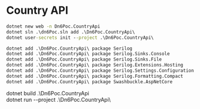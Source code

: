 # Country API


```cmd
dotnet new web -n Dn6Poc.CountryApi
dotnet sln .\dn6Poc.sln add .\Dn6Poc.CountryApi\
dotnet user-secrets init --project .\Dn6Poc.CountryApi\

dotnet add .\Dn6Poc.CountryApi\ package Serilog
dotnet add .\Dn6Poc.CountryApi\ package Serilog.Sinks.Console
dotnet add .\Dn6Poc.CountryApi\ package Serilog.Sinks.File
dotnet add .\Dn6Poc.CountryApi\ package Serilog.Extensions.Hosting
dotnet add .\Dn6Poc.CountryApi\ package Serilog.Settings.Configuration
dotnet add .\Dn6Poc.CountryApi\ package Serilog.Formatting.Compact
dotnet add .\Dn6Poc.CountryApi\ package Swashbuckle.AspNetCore
```

dotnet build .\Dn6Poc.CountryApi\
dotnet run --project .\Dn6Poc.CountryApi\
